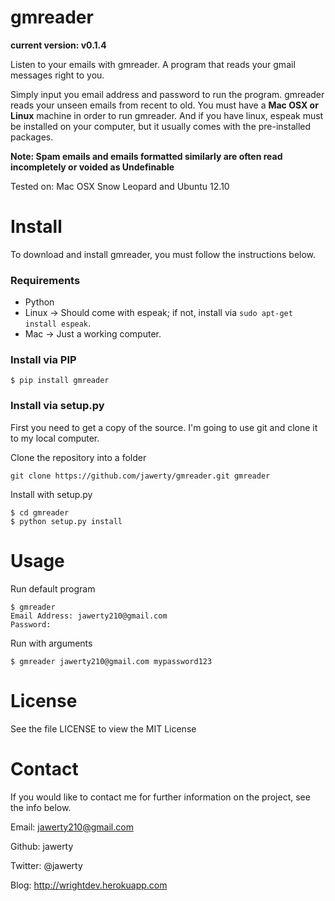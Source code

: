 # gmreader
**current version: v0.1.4**

Listen to your emails with gmreader. A program that reads your gmail messages right to you.

Simply input you email address and password to run the program. gmreader reads your unseen emails from recent to old. You must have a **Mac OSX or Linux** machine in order to run gmreader. And if you have linux, espeak must be installed on your computer, but it usually comes with the pre-installed packages.

**Note: Spam emails and emails formatted similarly are often read incompletely or voided as Undefinable**

Tested on: Mac OSX Snow Leopard and Ubuntu 12.10

# Install
To download and install gmreader, you must follow the instructions below.

### Requirements
- Python
- Linux -> Should come with espeak; if not, install via `sudo apt-get install espeak`.
- Mac -> Just a working computer.

### Install via PIP
```
$ pip install gmreader
```

### Install via setup.py
First you need to get a copy of the source. I'm going to use git and clone it to my local computer. 

Clone the repository into a folder
```
git clone https://github.com/jawerty/gmreader.git gmreader
```

Install with setup.py
```
$ cd gmreader
$ python setup.py install
```

# Usage
Run default program
```
$ gmreader
Email Address: jawerty210@gmail.com
Password: 
```

Run with arguments
```
$ gmreader jawerty210@gmail.com mypassword123
```

# License
See the file LICENSE to view the MIT License

# Contact
If you would like to contact me for further information on the project, see the info below.

Email: jawerty210@gmail.com

Github: jawerty

Twitter: @jawerty

Blog: <http://wrightdev.herokuapp.com>
